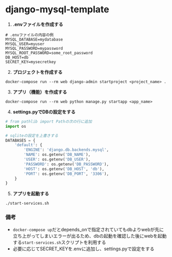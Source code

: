 # django-mysql-template

1. **.envファイルを作成する**
```
# .envファイルの内容の例
MYSQL_DATABASE=mydatabase
MYSQL_USER=myuser
MYSQL_PASSWORD=mypassword
MYSQL_ROOT_PASSWORD=some_root_password
DB_HOST=db
SECRET_KEY=mysecretkey
```

2. **プロジェクトを作成する**  
```
docker-compose run --rm web django-admin startproject <project_name> .
```

3. **アプリ（機能）を作成する**  
```
docker-compose run --rm web python manage.py startapp <app_name>
```

4. **settings.pyでDBの設定をする**
```python
# from pathlib import Pathの次の行に追加
import os

# sqliteの設定を上書きする
DATABASES = {
    'default': {
        'ENGINE': 'django.db.backends.mysql',
        'NAME': os.getenv('DB_NAME'),
        'USER': os.getenv('DB_USER'),
        'PASSWORD': os.getenv('DB_PASSWORD'),
        'HOST': os.getenv('DB_HOST', 'db'),
        'PORT': os.getenv('DB_PORT', '3306'),
    }
}
```

5. **アプリを起動する**  
```
./start-services.sh
```

### 備考
- `docker-compose up`だとdepends_onで指定されていてもdbよりwebが先に立ち上がってしまいエラーが出るため、dbの起動を確認した後にwebを起動する`start-services.sh`スクリプトを利用する
- 必要に応じてSECRET_KEYを.envに追加し、settings.pyで設定をする
